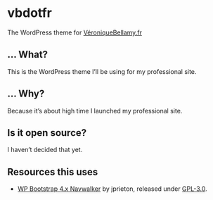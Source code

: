 # vbdotfr
The WordPress theme for [VéroniqueBellamy.fr](https://veroniquebellamy.fr/)

## … What?
This is the WordPress theme I’ll be using for my professional site.

## … Why?
Because it’s about high time I launched my professional site.

## Is it open source?
I haven’t decided that yet.

## Resources this uses
* [WP Bootstrap 4.x Navwalker](https://github.com/jprieton/wp-bootstrap4-navwalker) by jprieton, released under [GPL-3.0](https://github.com/jprieton/wp-bootstrap4-navwalker/blob/master/LICENSE.txt).